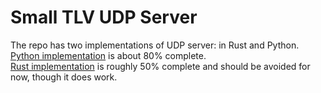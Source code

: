 # Small TLV UDP Server

The repo has two implementations of UDP server: in Rust and Python.  
[Python implementation](https://github.com/zluuba/udp_tlv_server/blob/main/python/README.md) is about 80% complete.  
[Rust implementation](https://github.com/zluuba/udp_tlv_server/blob/main/rust/README.md) is roughly 50% complete and should be avoided for now, though it does work.  
